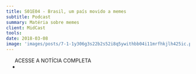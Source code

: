 ```yaml
---
title: S01E04 - Brasil, um país movido a memes
subtitle: Podcast
summary: Matéria sobre memes
client: MidCast
tools: 
date: 2018-03-08
image: 'images/posts/7-1-1y306g3s22b2s52i8q5ywithbb04i11mrfhkjlh425ic.png'
---
```




<div class="post__share"><ul class="share__list list-reset">ACESSE A NOTÍCIA COMPLETA<li class="share__item" style="margin-left: 10px"><a class="share__link share__facebook" style="background: #fa5657" href="http://www.midcast.com.br/" title="Link" rel="nofollow"><i class="fa-solid fa-link"></i></a></li></ul></div>
<!-- <div class="gallery-box"><div class="gallery"><img src="/clipping/images/example-1.jpg" loading="lazy" alt="Project"><img src="/clipping/images/example-2.jpg" loading="lazy" alt="Project"></div><em>Gallery / <a href="https://www.freepik.com/" target="_blank">Freepic</a></em></div> -->